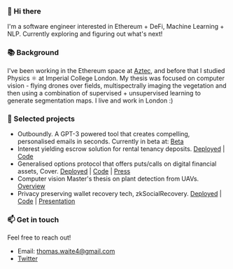 ### 👋 Hi there 
I'm a software engineer interested in Ethereum + DeFi, Machine Learning + NLP. Currently exploring and figuring out what's next! 

### 📚 Background
I've been working in the Ethereum space at [Aztec](https://aztec.network/index.html), and before that I studied Physics ⚛️ at Imperial College London. My thesis was focused on computer vision - flying drones over fields, multispectrally imaging the vegetation and then using a combination of supervised + unsupervised learning to generate segmentation maps. I live and work in London :)

### 🔭 Selected projects
- Outboundly. A GPT-3 powered tool that creates compelling, personalised emails in seconds. Currently in beta at: [Beta](https://www.outboundly.io/) 
- Interest yielding escrow solution for rental tenancy deposits. [Deployed](https://betterdeposits.com/) | [Code](https://github.com/hack-money/better-deposits)
- Generalised options protocol that offers puts/calls on digital financial assets, Cover. [Deployed](http://coveroptions.eth.link) | [Code](https://github.com/hack-money/Cover) | [Press](https://defirate.com/hackmoney-hackathon-winners/)
- Computer vision Master's thesis on plant detection from UAVs. [Overview](https://github.com/thomas-waite/computer-vision-thesis)
- Privacy preserving wallet recovery tech, zkSocialRecovery. [Deployed](https://gateway.temporal.cloud/ipns/ui.solui.dev/#l=QmTAMtWNxVFgznQhrWtYCwhqjom94nvTaQcXP9uPScTDgJ&shortEmbedUrl=https%3A%2F%2Fsolui.dev%2Fui%2FQmTAMtWNxVFgznQhrWtYCwhqjom94nvTaQcXP9uPScTDgJ) | [Code](https://github.com/thomas-waite/zkSocialRecovery) | [Presentation](https://www.youtube.com/watch?v=FLQCfkMv6I0&ab_channel=ETHGlobal)

### 📫 Get in touch
Feel free to reach out!
- Email: thomas.waite4@gmail.com
- [Twitter](https://twitter.com/tom_waite_)
